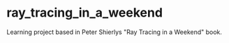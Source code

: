 # ray_tracing_in_a_weekend
Learning project based in Peter Shierlys "Ray Tracing in a Weekend" book. 
